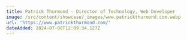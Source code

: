```yaml
---
title: Patrick Thurmond - Director of Technology, Web Developer
image: /src/content/showcase/_images/www.patrickthurmond.com.webp
url: 'https://www.patrickthurmond.com/'
dateAdded: 2024-07-08T12:09:34.127Z
---
```

